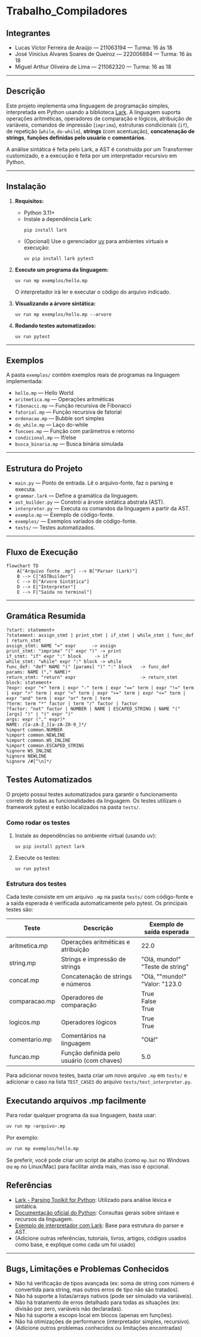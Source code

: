 # Trabalho_Compiladores

## Integrantes

- Lucas Víctor Ferreira de Araújo — 211063194 — Turma: 16 ás 18
- José Vinicius Alvares Soares de Queiroz — 222006884 — Turma: 16 ás 18
- Miguel Arthur Oliveira de Lima — 211062320 — Turma: 16 as 18

---

## Descrição

Este projeto implementa uma linguagem de programação simples, interpretada em Python usando a biblioteca [Lark](https://github.com/lark-parser/lark). A linguagem suporta operações aritméticas, operadores de comparação e lógicos, atribuição de variáveis, comandos de impressão (`imprima`), estruturas condicionais (`if`), de repetição (`while`, `do-while`), **strings** (com acentuação), **concatenação de strings**, **funções definidas pelo usuário** e **comentários**.

A análise sintática é feita pelo Lark, a AST é construída por um Transformer customizado, e a execução é feita por um interpretador recursivo em Python.

---

## Instalação

1. **Requisitos:**
   - Python 3.11+
   - Instale a dependência Lark:
     ```
     pip install lark
     ```
   - (Opcional) Use o gerenciador [uv](https://github.com/astral-sh/uv) para ambientes virtuais e execução:
     ```
     uv pip install lark pytest
     ```

2. **Execute um programa da linguagem:**
   ```
   uv run mp exemplos/hello.mp
   ```
   O interpretador irá ler e executar o código do arquivo indicado.

3. **Visualizando a árvore sintática:**
   ```
   uv run mp exemplos/hello.mp --arvore
   ```

4. **Rodando testes automatizados:**
   ```
   uv run pytest
   ```

---

## Exemplos

A pasta `exemplos/` contém exemplos reais de programas na linguagem implementada:

- `hello.mp` — Hello World
- `aritmetica.mp` — Operações aritméticas
- `fibonacci.mp` — Função recursiva de Fibonacci
- `fatorial.mp` — Função recursiva de fatorial
- `ordenacao.mp` — Bubble sort simples
- `do_while.mp` — Laço do-while
- `funcoes.mp` — Função com parâmetros e retorno
- `condicional.mp` — If/else
- `busca_binaria.mp` — Busca binária simulada

---

## Estrutura do Projeto

- `main.py` — Ponto de entrada. Lê o arquivo-fonte, faz o parsing e executa.
- `grammar.lark` — Define a gramática da linguagem.
- `ast_builder.py` — Constrói a árvore sintática abstrata (AST).
- `interpreter.py` — Executa os comandos da linguagem a partir da AST.
- `exemplo.mp` — Exemplo de código-fonte.
- `exemplos/` — Exemplos variados de código-fonte.
- `tests/` — Testes automatizados.

---

## Fluxo de Execução

```mermaid
flowchart TD
    A["Arquivo fonte .mp"] --> B["Parser (Lark)"]
    B --> C["ASTBuilder"]
    C --> D["Árvore Sintática"]
    D --> E["Interpreter"]
    E --> F["Saída no terminal"]
```

---

## Gramática Resumida

```
?start: statement+
?statement: assign_stmt | print_stmt | if_stmt | while_stmt | func_def | return_stmt
assign_stmt: NAME "=" expr      -> assign
print_stmt: "imprima" "(" expr ")" -> print
if_stmt: "if" expr ":" block     -> if
while_stmt: "while" expr ":" block -> while
func_def: "def" NAME "(" [params] ")" ":" block   -> func_def
params: NAME ("," NAME)*
return_stmt: "return" expr                        -> return_stmt
block: statement+
?expr: expr "+" term | expr "-" term | expr "==" term | expr "!=" term | expr ">" term | expr "<" term | expr ">=" term | expr "<=" term | expr "and" term | expr "or" term | term
?term: term "*" factor | term "/" factor | factor
?factor: "not" factor | NUMBER | NAME | ESCAPED_STRING | NAME "(" [args] ")" | "(" expr ")"
args: expr ("," expr)*
NAME: /[a-zA-Z_][a-zA-Z0-9_]*/
%import common.NUMBER
%import common.NEWLINE
%import common.WS_INLINE
%import common.ESCAPED_STRING
%ignore WS_INLINE
%ignore NEWLINE
%ignore /#[^\n]*/
```

## Testes Automatizados

O projeto possui testes automatizados para garantir o funcionamento correto de todas as funcionalidades da linguagem. Os testes utilizam o framework pytest e estão localizados na pasta `tests/`.

### Como rodar os testes

1. Instale as dependências no ambiente virtual (usando uv):
   ```
   uv pip install pytest lark
   ```
2. Execute os testes:
   ```
   uv run pytest
   ```

### Estrutura dos testes
Cada teste consiste em um arquivo `.mp` na pasta `tests/` com código-fonte e a saída esperada é verificada automaticamente pelo pytest. Os principais testes são:

| Teste           | Descrição                                 | Exemplo de saída esperada         |
|-----------------|-------------------------------------------|-----------------------------------|
| aritmetica.mp   | Operações aritméticas e atribuição         | 22.0                             |
| string.mp       | Strings e impressão de strings             | "Olá, mundo!"<br>"Teste de string" |
| concat.mp       | Concatenação de strings e números          | "Olá, ""mundo!"<br>"Valor: "123.0   |
| comparacao.mp   | Operadores de comparação                   | True<br>False<br>True             |
| logicos.mp      | Operadores lógicos                         | True<br>True                      |
| comentario.mp   | Comentários na linguagem                   | "Olá!"                            |
| funcao.mp       | Função definida pelo usuário (com chaves)  | 5.0                               |

Para adicionar novos testes, basta criar um novo arquivo `.mp` em `tests/` e adicionar o caso na lista `TEST_CASES` do arquivo `tests/test_interpreter.py`.

## Executando arquivos .mp facilmente

Para rodar qualquer programa da sua linguagem, basta usar:

```sh
uv run mp <arquivo>.mp
```

Por exemplo:
```sh
uv run mp exemplos/hello.mp
```

Se preferir, você pode criar um script de atalho (como `mp.bat` no Windows ou `mp` no Linux/Mac) para facilitar ainda mais, mas isso é opcional.

## Referências

- [Lark - Parsing Toolkit for Python](https://github.com/lark-parser/lark): Utilizado para análise léxica e sintática.
- [Documentação oficial do Python](https://docs.python.org/3/): Consultas gerais sobre sintaxe e recursos da linguagem.
- [Exemplo de interpretador com Lark](https://github.com/lark-parser/lark/blob/master/examples/calc.py): Base para estrutura do parser e AST.
- (Adicione outras referências, tutoriais, livros, artigos, códigos usados como base, e explique como cada um foi usado)

---

## Bugs, Limitações e Problemas Conhecidos

- Não há verificação de tipos avançada (ex: soma de string com número é convertida para string, mas outros erros de tipo não são tratados).
- Não há suporte a listas/arrays nativos (pode ser simulado via variáveis).
- Não há tratamento de erros detalhado para todas as situações (ex: divisão por zero, variáveis não declaradas).
- Não há suporte a escopo local em blocos (apenas em funções).
- Não há otimizações de performance (interpretador simples, recursivo).
- (Adicione outros problemas conhecidos ou limitações encontradas)


